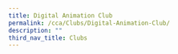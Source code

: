 ```yaml
---
title: Digital Animation Club
permalink: /cca/Clubs/Digital-Animation-Club/
description: ""
third_nav_title: Clubs
---
```

